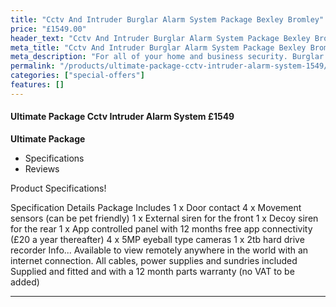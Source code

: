 ```yaml
---
title: "Cctv And Intruder Burglar Alarm System Package Bexley Bromley"
price: "£1549.00"
header_text: "Cctv And Intruder Burglar Alarm System Package Bexley Bromley"
meta_title: "Cctv And Intruder Burglar Alarm System Package Bexley Bromley"
meta_description: "For all of your home and business security. Burglar Alarm Servicing, Burglar Alarm Installation, Alarm Battery and CCTV packages. Call 020 8302 4065"
permalink: "/products/ultimate-package-cctv-intruder-alarm-system-1549/"
categories: ["special-offers"]
features: []
---
```


#### Ultimate Package Cctv Intruder Alarm System £1549

**Ultimate Package**

-   Specifications
-   Reviews

Product Specifications!

  Specification       Details
  Package Includes    1 x Door contact
                      4 x Movement sensors (can be pet friendly)
                      1 x External siren for the front
                      1 x Decoy siren for the rear
                      1 x App controlled panel with 12 months free app connectivity (£20 a year thereafter)
                      4 x 5MP eyeball type cameras
                      1 x 2tb hard drive recorder
  Info\...            Available to view remotely anywhere in the world with an internet connection.
                      All cables, power supplies and sundries included
                      Supplied and fitted and with a 12 month parts warranty (no VAT to be added)
  ------------------- ---------------------------------------------------------------------------------------